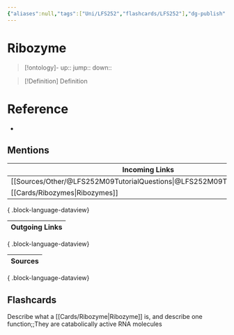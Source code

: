 ```yaml
---
{"aliases":null,"tags":["Uni/LFS252","flashcards/LFS252"],"dg-publish":true,"permalink":"/cards/ribozyme/","dgPassFrontmatter":true}
---
```


# Ribozyme

> [!ontology]-
> up:: 
> jump:: 
> down:: 

> [!Definition] Definition

# Reference

- 

## Mentions

| Incoming Links                                                                |
| ----------------------------------------------------------------------------- |
| [[Sources/Other/@LFS252M09TutorialQuestions\|@LFS252M09TutorialQuestions]] |
| [[Cards/Ribozymes\|Ribozymes]]                                             |

{ .block-language-dataview}

| Outgoing Links |
| -------------- |

{ .block-language-dataview}

| Sources |
| ------- |

{ .block-language-dataview}

## Flashcards

Describe what a [[Cards/Ribozyme\|Ribozyme]] is, and describe one function;;They are catabolically active RNA molecules
<!--SR:!2024-11-06,1,230-->